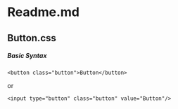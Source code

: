 # Readme.md

## Button.css
##### Basic Syntax
    <button class="button">Button</button>
or

    <input type="button" class="button" value="Button"/>
